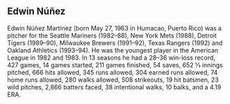 ## Edwin Núñez

Edwin Núñez Martínez (born May 27, 1963 in Humacao, Puerto Rico) was a pitcher for the Seattle Mariners (1982–88), New York Mets (1988), Detroit Tigers (1989–90), Milwaukee Brewers (1991–92), Texas Rangers (1992) and Oakland Athletics (1993–94).
He was the youngest player in the American League in 1982 and 1983.
In 13 seasons he had a 28–36 win-loss record, 427 games, 14 games started, 211 games finished, 54 saves, 652 ⅓ innings pitched, 666 hits allowed, 345 runs allowed, 304 earned runs allowed, 74 home runs allowed, 280 walks allowed, 508 strikeouts, 19 hit batsmen, 23 wild pitches, 2,866 batters faced, 38 intentional walks, 10 balks, and a 4.19 ERA.